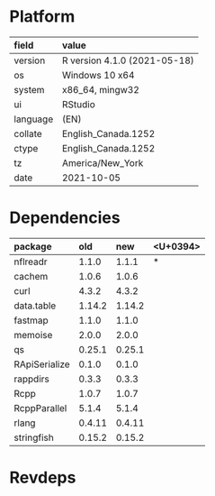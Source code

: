 # Platform

|field    |value                        |
|:--------|:----------------------------|
|version  |R version 4.1.0 (2021-05-18) |
|os       |Windows 10 x64               |
|system   |x86_64, mingw32              |
|ui       |RStudio                      |
|language |(EN)                         |
|collate  |English_Canada.1252          |
|ctype    |English_Canada.1252          |
|tz       |America/New_York             |
|date     |2021-10-05                   |

# Dependencies

|package       |old    |new    |<U+0394>  |
|:-------------|:------|:------|:--|
|nflreadr      |1.1.0  |1.1.1  |*  |
|cachem        |1.0.6  |1.0.6  |   |
|curl          |4.3.2  |4.3.2  |   |
|data.table    |1.14.2 |1.14.2 |   |
|fastmap       |1.1.0  |1.1.0  |   |
|memoise       |2.0.0  |2.0.0  |   |
|qs            |0.25.1 |0.25.1 |   |
|RApiSerialize |0.1.0  |0.1.0  |   |
|rappdirs      |0.3.3  |0.3.3  |   |
|Rcpp          |1.0.7  |1.0.7  |   |
|RcppParallel  |5.1.4  |5.1.4  |   |
|rlang         |0.4.11 |0.4.11 |   |
|stringfish    |0.15.2 |0.15.2 |   |

# Revdeps

